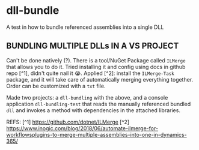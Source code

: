 # dll-bundle
A test in how to bundle referenced assemblies into a single DLL

## BUNDLING MULTIPLE DLLs IN A VS PROJECT
Can't be done natively (?). There is a tool/NuGet Package called `ILMerge` that allows you to do it. Tried installing it and config using docs in github repo [^1], didn't quite nail it 😭. Applied [^2]: install the `ILMerge-Task` package, and it will take care of automatically merging everything together. Order can be customized with a `txt` file. 

Made two projects: a `dll-bundling` with the above, and a console application `dll-bundling-test` that reads the manually referenced bundled `dll` and invokes a method with dependencies in the attached libraries. 

REFS:
[^1] https://github.com/dotnet/ILMerge
[^2] https://www.inogic.com/blog/2018/06/automate-ilmerge-for-workflowsplugins-to-merge-multiple-assemblies-into-one-in-dynamics-365/